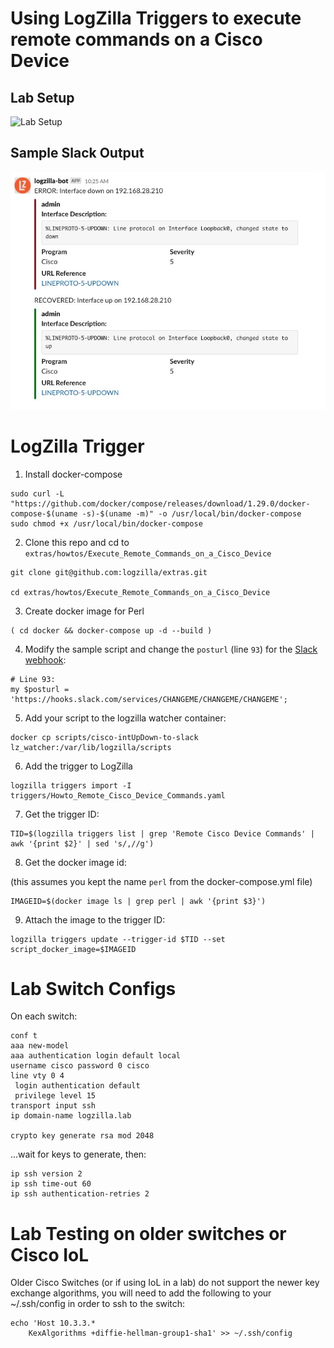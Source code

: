 # Using LogZilla Triggers to execute remote commands on a Cisco Device


## Lab Setup


![Lab Setup](images/lab-design.jpg)


## Sample Slack Output

![Sample Slack Message](images/slack-cisco-interface-bounce.jpg)




# LogZilla Trigger


1. Install docker-compose

```
sudo curl -L "https://github.com/docker/compose/releases/download/1.29.0/docker-compose-$(uname -s)-$(uname -m)" -o /usr/local/bin/docker-compose
sudo chmod +x /usr/local/bin/docker-compose
```

2. Clone this repo and cd to `extras/howtos/Execute_Remote_Commands_on_a_Cisco_Device`

```
git clone git@github.com:logzilla/extras.git

cd extras/howtos/Execute_Remote_Commands_on_a_Cisco_Device
```

3. Create docker image for Perl

```
( cd docker && docker-compose up -d --build )
```

4. Modify the sample script and change the `posturl` (line `93`) for the [Slack webhook](https://api.slack.com/messaging/webhooks):

```
# Line 93:
my $posturl = 'https://hooks.slack.com/services/CHANGEME/CHANGEME/CHANGEME';
```


5. Add your script to the logzilla watcher container:

```
docker cp scripts/cisco-intUpDown-to-slack lz_watcher:/var/lib/logzilla/scripts
```

6. Add the trigger to LogZilla

```
logzilla triggers import -I triggers/Howto_Remote_Cisco_Device_Commands.yaml
```

7. Get the trigger ID:

```
TID=$(logzilla triggers list | grep 'Remote Cisco Device Commands' | awk '{print $2}' | sed 's/,//g')
```

8. Get the docker image id:

(this assumes you kept the name `perl` from the docker-compose.yml file)

```
IMAGEID=$(docker image ls | grep perl | awk '{print $3}')
```

9. Attach the image to the trigger ID:

```
logzilla triggers update --trigger-id $TID --set script_docker_image=$IMAGEID
```


# Lab Switch Configs
On each switch:


```
conf t
aaa new-model
aaa authentication login default local
username cisco password 0 cisco
line vty 0 4
 login authentication default
 privilege level 15
transport input ssh
ip domain-name logzilla.lab

crypto key generate rsa mod 2048
```

...wait for keys to generate, then:

```
ip ssh version 2
ip ssh time-out 60
ip ssh authentication-retries 2
```


# Lab Testing on older switches or Cisco IoL

Older Cisco Switches (or if using IoL in a lab) do not support the newer key exchange algorithms, you will need to add the following to your ~/.ssh/config in order to ssh to the switch:

```
echo 'Host 10.3.3.*
    KexAlgorithms +diffie-hellman-group1-sha1' >> ~/.ssh/config
```

